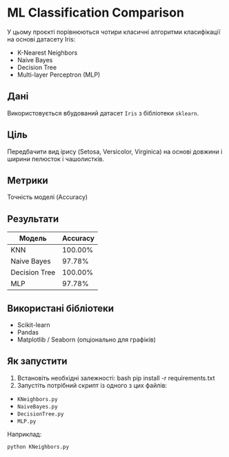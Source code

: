 # ML Classification Comparison

У цьому проєкті порівнюються чотири класичні алгоритми класифікації на основі датасету Iris:

- K-Nearest Neighbors
- Naive Bayes
- Decision Tree
- Multi-layer Perceptron (MLP)

## Дані
Використовується вбудований датасет `Iris` з бібліотеки `sklearn`.

## Ціль
Передбачити вид ірису (Setosa, Versicolor, Virginica) на основі довжини і ширини пелюсток і чашолистків.

## Метрики
Точність моделі (Accuracy)

## Результати
| Модель           | Accuracy |
|------------------|----------|
| KNN              | 100.00%  |
| Naive Bayes      | 97.78%   |
| Decision Tree    | 100.00%  |
| MLP              | 97.78%   |

## Використані бібліотеки
- Scikit-learn
- Pandas
- Matplotlib / Seaborn (опціонально для графіків)

## Як запустити

1. Встановіть необхідні залежності:
bash
pip install -r requirements.txt
2. Запустіть потрібний скрипт із одного з цих файлів:

- `KNeighbors.py`
- `NaiveBayes.py`
- `DecisionTree.py`
- `MLP.py`

Наприклад:

```bash
python KNeighbors.py

